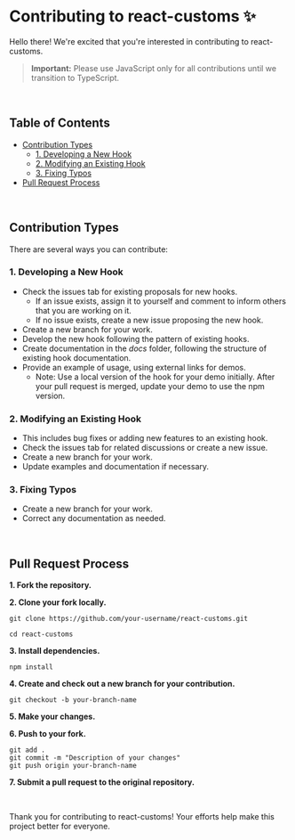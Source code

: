 # Contributing to react-customs ✨

Hello there! We're excited that you're interested in contributing to react-customs.

> **Important:** Please use JavaScript only for all contributions until we transition to TypeScript.

<br>

## Table of Contents

- [Contribution Types](#contribution-types)
  - [1. Developing a New Hook](#1-developing-a-new-hook)
  - [2. Modifying an Existing Hook](#2-modifying-an-existing-hook)
  - [3. Fixing Typos](#3-fixing-typos)
- [Pull Request Process](#pull-request-process)

<br>

## Contribution Types

There are several ways you can contribute:

### 1. Developing a New Hook

- Check the issues tab for existing proposals for new hooks.
  - If an issue exists, assign it to yourself and comment to inform others that you are working on it.
  - If no issue exists, create a new issue proposing the new hook.
- Create a new branch for your work.
- Develop the new hook following the pattern of existing hooks.
- Create documentation in the _docs_ folder, following the structure of existing hook documentation.
- Provide an example of usage, using external links for demos.
  - Note: Use a local version of the hook for your demo initially. After your pull request is merged, update your demo to use the npm version.

### 2. Modifying an Existing Hook

- This includes bug fixes or adding new features to an existing hook.
- Check the issues tab for related discussions or create a new issue.
- Create a new branch for your work.
- Update examples and documentation if necessary.

### 3. Fixing Typos

- Create a new branch for your work.
- Correct any documentation as needed.

<br>

## Pull Request Process

**1. Fork the repository.**

**2. Clone your fork locally.**

```shell
git clone https://github.com/your-username/react-customs.git

cd react-customs
```

**3. Install dependencies.**

```shell
npm install
```

**4. Create and check out a new branch for your contribution.**

```shell
git checkout -b your-branch-name
```

**5. Make your changes.**

**6. Push to your fork.**

```shell
git add .
git commit -m "Description of your changes"
git push origin your-branch-name
```

**7. Submit a pull request to the original repository.**

<br>

Thank you for contributing to react-customs! Your efforts help make this project better for everyone.

